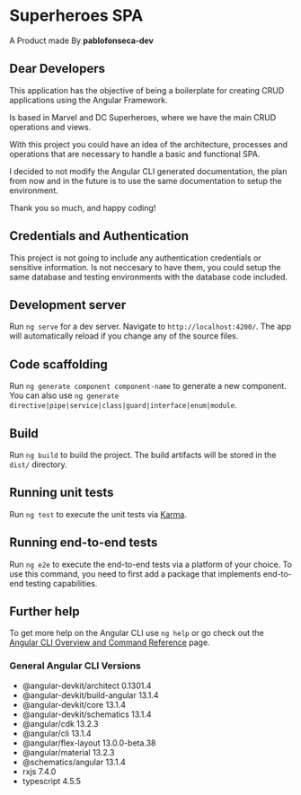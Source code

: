 # Superheroes SPA 

A Product made By <strong>pablofonseca-dev</strong>

## Dear Developers 

This application has the objective of being a boilerplate for creating CRUD applications using the Angular Framework. 

Is based in Marvel and DC Superheroes, where we have the main CRUD operations and views. 

With this project you could have an idea of the architecture, processes and operations that are necessary to handle a basic and functional SPA. 

I decided to not modify the Angular CLI generated documentation, the plan from now and in the future is to use the same documentation to setup the environment.

Thank you so much, and happy coding! 

## Credentials and Authentication 


This project is not going to include any authentication credentials or sensitive information. Is not neccesary to have them, you could setup the same database and testing environments with the database code included. 


## Development server

Run `ng serve` for a dev server. Navigate to `http://localhost:4200/`. The app will automatically reload if you change any of the source files.

## Code scaffolding

Run `ng generate component component-name` to generate a new component. You can also use `ng generate directive|pipe|service|class|guard|interface|enum|module`.

## Build

Run `ng build` to build the project. The build artifacts will be stored in the `dist/` directory.

## Running unit tests

Run `ng test` to execute the unit tests via [Karma](https://karma-runner.github.io).

## Running end-to-end tests

Run `ng e2e` to execute the end-to-end tests via a platform of your choice. To use this command, you need to first add a package that implements end-to-end testing capabilities.

## Further help

To get more help on the Angular CLI use `ng help` or go check out the [Angular CLI Overview and Command Reference](https://angular.io/cli) page.

### General Angular CLI Versions

- @angular-devkit/architect       0.1301.4
- @angular-devkit/build-angular   13.1.4
- @angular-devkit/core            13.1.4
- @angular-devkit/schematics      13.1.4
- @angular/cdk                    13.2.3
- @angular/cli                    13.1.4
- @angular/flex-layout            13.0.0-beta.38
- @angular/material               13.2.3
- @schematics/angular             13.1.4
- rxjs                            7.4.0
- typescript                      4.5.5
